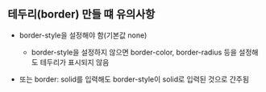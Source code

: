 ## 테두리(border) 만들 떄 유의사항

- border-style을 설정해야 함(기본값 none)
  - border-style을 설정하지 않으면 border-color, border-radius 등을 설정해도 테두리가 표시되지 않음

- 또는 border: solid를 입력해도 border-style이 solid로 입력된 것으로 간주됨